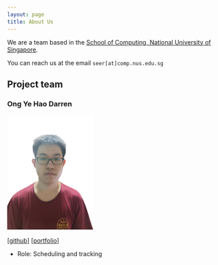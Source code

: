 ```yaml
---
layout: page
title: About Us
---
```


We are a team based in the [School of Computing, National University of Singapore](https://www.comp.nus.edu.sg).

You can reach us at the email `seer[at]comp.nus.edu.sg`

## Project team

### Ong Ye Hao Darren

<img src="images/o-darren.png" width="200px">

[[github](https://github.com/O-Darren)]
[[portfolio](team/o-darren.md)]

* Role: Scheduling and tracking
